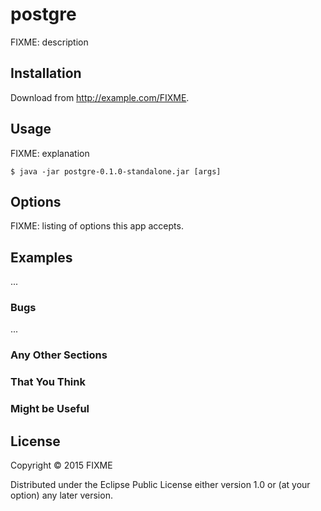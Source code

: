 # postgre

FIXME: description

## Installation

Download from http://example.com/FIXME.

## Usage

FIXME: explanation

    $ java -jar postgre-0.1.0-standalone.jar [args]

## Options

FIXME: listing of options this app accepts.

## Examples

...

### Bugs

...

### Any Other Sections
### That You Think
### Might be Useful

## License

Copyright © 2015 FIXME

Distributed under the Eclipse Public License either version 1.0 or (at
your option) any later version.
